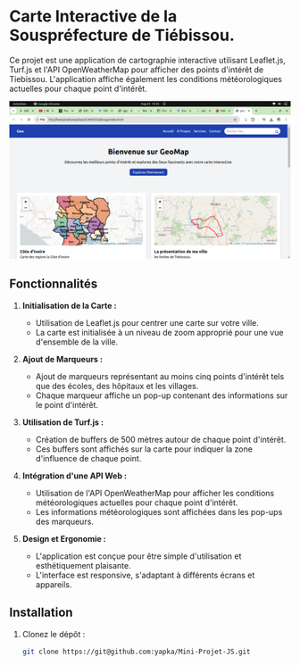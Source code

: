 # Carte Interactive de la Souspréfecture de Tiébissou.

Ce projet est une application de cartographie interactive utilisant Leaflet.js, Turf.js et l'API OpenWeatherMap pour afficher des points d'intérêt de Tiebissou. L'application affiche également les conditions météorologiques actuelles pour chaque point d'intérêt.

![Texte Alternatif](img/font.png)

## Fonctionnalités

1. **Initialisation de la Carte :**
   - Utilisation de Leaflet.js pour centrer une carte sur votre ville.
   - La carte est initialisée à un niveau de zoom approprié pour une vue d'ensemble de la ville.

2. **Ajout de Marqueurs :**
   - Ajout de marqueurs représentant au moins cinq points d'intérêt tels que des écoles, des hôpitaux et les villages.
   - Chaque marqueur affiche un pop-up contenant des informations sur le point d'intérêt.

3. **Utilisation de Turf.js :**
   - Création de buffers de 500 mètres autour de chaque point d'intérêt.
   - Ces buffers sont affichés sur la carte pour indiquer la zone d'influence de chaque point.

4. **Intégration d'une API Web :**
   - Utilisation de l'API OpenWeatherMap pour afficher les conditions météorologiques actuelles pour chaque point d'intérêt.
   - Les informations météorologiques sont affichées dans les pop-ups des marqueurs.

5. **Design et Ergonomie :**
   - L'application est conçue pour être simple d'utilisation et esthétiquement plaisante.
   - L'interface est responsive, s'adaptant à différents écrans et appareils.

## Installation

1. Clonez le dépôt :

   ```bash
   git clone https://git@github.com:yapka/Mini-Projet-JS.git
